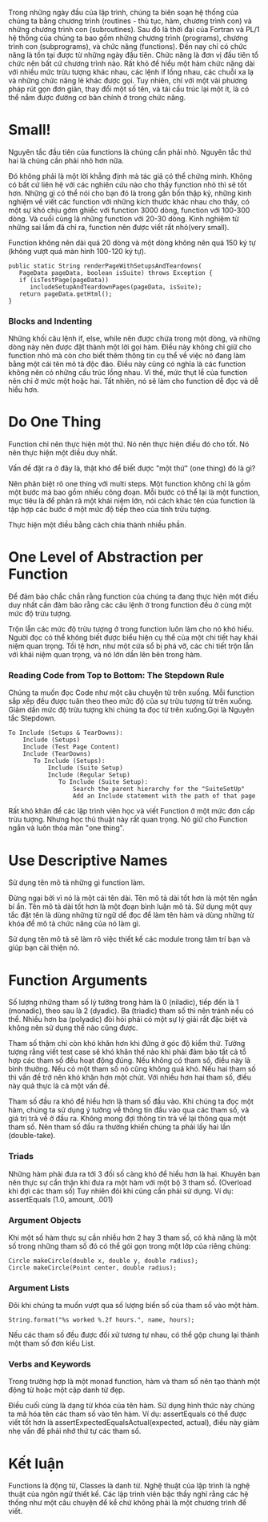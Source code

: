 Trong những ngày đầu của lập trình, chúng ta biên soạn hệ thống của chúng ta bằng chương trình (routines - thủ tục, hàm, chương trình con) và những chương trình con (subroutines). Sau đó là thời đại của Fortran và PL/1 hệ thống của chúng ta bao gồm những chương trình (programs), chương trình con (subprograms), và chức năng (functions). Đến nay chỉ có chức năng là tồn tại được từ những ngày đầu tiên. Chức năng là đơn vị đầu tiên tổ chức nên bất cứ chương trình nào. Rất khó để hiểu một hàm chức năng dài với nhiều mức trừu tượng khác nhau, các lệnh if lồng nhau, các chuỗi xa lạ và những chức năng lẻ khác được gọi. Tuy nhiên, chỉ với một vài phương pháp rút gọn đơn giản, thay đổi một số tên, và tái cấu trúc lại một ít, là có thể nắm được đường cơ bản chính ở trong chức năng.
# Small!
Nguyên tắc đầu tiên của functions là chúng cần phải nhỏ. Nguyên tắc thứ hai là chúng cần phải nhỏ hơn nữa.

Đó không phải là một lời khẳng định mà tác giả có thể chứng minh. Không có bất cứ liên hệ với các nghiên cứu nào cho thấy function nhỏ thì sẽ tốt hơn. Những gì có thể nói cho bạn đó là trong gần bốn thập kỷ, những kinh nghiệm về viết các function với những kích thước khác nhau cho thấy, có một sự khó chịu gớm ghiếc với function 3000 dòng, function với 100-300 dòng. Và cuối cùng là những function với 20-30 dòng. Kinh nghiệm từ những sai lầm đã chỉ ra, function nên được viết rất nhỏ(very small).

Function không nên dài quá 20 dòng và một dòng không nên quá 150 ký tự (không vượt quá màn hình 100-120 ký tự).
```
public static String renderPageWithSetupsAndTeardowns(
   PageData pageData, boolean isSuite) throws Exception {
   if (isTestPage(pageData))
      includeSetupAndTeardownPages(pageData, isSuite);
   return pageData.getHtml();
}
```
### Blocks and Indenting
Những khối câu lệnh if, else, while nên được chứa trong một dòng, và những dòng này nên được đặt thành một lời gọi hàm. Điều này không chỉ giữ cho function nhỏ mà còn cho biết thêm thông tin cụ thể về việc nó đang làm bằng một cái tên mô tả độc đáo.
Điều này cũng có nghĩa là các function không nên có những cấu trúc lồng nhau. Vì thế, mức thụt lề của function nên chỉ ở mức một hoặc hai. Tất nhiên, nó sẽ làm cho function dễ đọc và dễ hiểu hơn.
# Do One Thing
Function chỉ nên thực hiện một thứ. Nó nên thực hiện điều đó cho tốt. Nó nên thực hiện một điều duy nhất.

Vấn đề đặt ra ở đây là, thật khó để biết được "một thứ" (one thing) đó là gì?

Nên phân biệt rõ one thing với multi steps. Một function không chỉ là gồm một bước mà bao gồm nhiều công đoạn. Mỗi bước có thể lại là một function, mục tiêu là để phân rã một khái niệm lớn, nói cách khác tên của function là tập hợp các bước ở một mức độ tiếp theo của tính trừu tượng.

Thực hiện một điều bằng cách chia thành nhiều phần.

# One Level of Abstraction per Function
Để đảm bảo chắc chắn rằng function của chúng ta đang thực hiện một điều duy nhất cần đảm bảo rằng các câu lệnh ở trong function đều ở cùng một mức độ trừu tượng.

Trộn lẫn các mức độ trừu tượng ở trong function luôn làm cho nó khó hiểu. Người đọc có thể không biết được biểu hiện cụ thể của một chi tiết hay khái niệm quan trọng. Tồi tệ hơn, như một cửa sổ bị phá vỡ, các chi tiết trộn lẫn với khái niệm quan trọng, và nó lớn dần lên bên trong hàm.

### Reading Code from Top to Bottom: The Stepdown Rule
Chúng ta muốn đọc Code như một câu chuyện từ trên xuống. Mỗi function sắp xếp đều được tuân theo theo mức độ của sự trừu tượng từ trên xuống. Giảm dần mức độ trừu tượng khi chúng ta đọc từ trên xuống.Gọi là Nguyên tắc Stepdown.
```
To Include (Setups & TearDowns):
    Include (Setups)
    Include (Test Page Content)
    Include (TearDowns)
       To Include (Setups):
           Include (Suite Setup)
           Include (Regular Setup)
              To Include (Suite Setup):
                  Search the parent hierarchy for the "SuiteSetUp"
                  Add an Include statement with the path of that page
```
Rất khó khăn để các lập trình viên học và viết Function ở một mức đơn cấp trừu tượng. Nhưng học thủ thuật này rất quan trọng. Nó giữ cho Function ngắn và luôn thỏa mãn "one thing".

# Use Descriptive Names
Sử dụng tên mô tả những gì function làm.

Đừng ngại bởi vì nó là một cái tên dài. Tên mô tả dài tốt hơn là một tên ngắn bí ẩn. Tên mô tả dài tốt hơn là một đoạn bình luận mô tả. Sử dụng một quy tắc đặt tên là dùng những từ ngữ dể đọc để làm tên hàm và dùng những từ khóa để mô tả chức năng của nó làm gì.

Sử dụng tên mô tả sẽ làm rõ việc thiết kế các module trong tâm trí bạn và giúp bạn cải thiện nó.

# Function Arguments
Số lượng những tham số lý tưởng trong hàm là 0 (niladic), tiếp đến là 1 (monadic), theo sau là 2 (dyadic). Ba (triadic) tham số thì nên tránh nếu có thể. Nhiều hơn ba (polyadic) đòi hỏi phải có một sự lý giải rất đặc biệt và không nên sử dụng thế nào cũng được.

Tham số thậm chí còn khó khăn hơn khi đứng ở góc độ kiểm thử. Tưởng tượng rằng viết test case sẽ khó khăn thế nào khi phải đảm bảo tất cả tổ hợp các tham số đều hoạt động đúng. Nếu không có tham số, điều này là bình thường. Nếu có một tham số nó cũng không quá khó. Nếu hai tham số thì vấn đề trở nên khó khăn hơn một chút. Với nhiều hơn hai tham số, điều này quả thực là cả một vấn đề.

Tham số đầu ra khó để hiểu hơn là tham số đầu vào. Khi chúng ta đọc một hàm, chúng ta sử dụng ý tưởng về thông tin đầu vào qua các tham số, và giá trị trả về ở đầu ra. Không mong đợi thông tin trả về lại thông qua một tham số. Nên tham số đầu ra thường khiến chúng ta phải lấy hai lần (double-take).

### Triads
Những hàm phải đưa ra tới 3 đối số càng khó để hiểu hơn là hai. Khuyên bạn nên thực sự cẩn thận khi đưa ra một hàm với một bộ 3 tham số.
(Overload khi đợi các tham số)
Tuy nhiên đôi khi cũng cần phải sử dụng. Ví dụ: assertEquals (1.0, amount, .001)
### Argument Objects
Khi một số hàm thực sự cần nhiều hơn 2 hay 3 tham số, có khả năng là một số trong những tham số đó có thể gói gọn trong một lớp của riêng chúng:
```
Circle makeCircle(double x, double y, double radius);
Circle makeCircle(Point center, double radius);
```
### Argument Lists
Đôi khi chúng ta muốn vượt qua số lượng biến số của tham số vào một hàm.
```
String.format("%s worked %.2f hours.", name, hours);
```
Nếu các tham số đều được đối xử tương tự nhau, có thể gộp chung lại thành một tham số đơn kiểu List.

### Verbs and Keywords
Trong trường hợp là một monad function, hàm và tham số nên tạo thành một động từ hoặc một cặp danh từ đẹp.

Điều cuối cùng là dạng từ khóa của tên hàm. Sử dụng hình thức này chúng ta mã hóa tên các tham số vào tên hàm. Ví dụ: assertEquals có thể được viết tốt hơn là assertExpectedEqualsActual(expected, actual), điều này giảm nhẹ vấn đề phải nhớ thứ tự các tham số.

# Kết luận
Functions là động từ, Classes là danh từ. Nghệ thuật của lập trình là nghệ thuật của ngôn ngữ thiết kế.
Các lập trình viên bậc thầy nghĩ rằng các hệ thống như một câu chuyện để kể chứ không phải là một chương trình để viết.